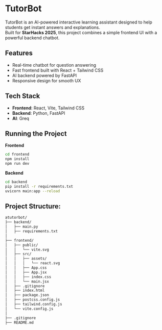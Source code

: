 # TutorBot

TutorBot is an AI-powered interactive learning assistant designed to help students get instant answers and explanations.  
Built for **StarHacks 2025**, this project combines a simple frontend UI with a powerful backend chatbot.


##  Features
-  Real-time chatbot for question answering  
-  Fast frontend built with React + Tailwind CSS  
-  AI backend powered by FastAPI  
-  Responsive design for smooth UX


##  Tech Stack
- **Frontend**: React, Vite, Tailwind CSS  
- **Backend**: Python, FastAPI  
- **AI**: Greq


## Running the Project
**Frontend**
```bash
cd frontend
npm install
npm run dev
```

**Backend**
```bash
cd backend
pip install -r requirements.txt
uvicorn main:app --reload
```

## Project Structure:
```bash
atutorbot/
├── backend/
│   ├── main.py
│   ├── requirements.txt
│
├── frontend/
│   ├── public/
│   │   └── vite.svg
│   ├── src/
│   │   ├── assets/
│   │   │   └── react.svg
│   │   ├── App.css
│   │   ├── App.jsx
│   │   ├── index.css
│   │   └── main.jsx
│   ├── .gitignore
│   ├── index.html
│   ├── package.json
│   ├── postcss.config.js
│   ├── tailwind.config.js
│   └── vite.config.js
│
├── .gitignore
├── README.md
```